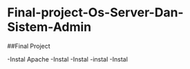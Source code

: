 # Final-project-Os-Server-Dan-Sistem-Admin

##Final Project

-Instal Apache
-Instal
-Instal
-instal
-Instal

